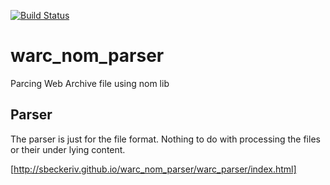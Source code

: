 [![Build
Status](https://travis-ci.org/sbeckeriv/warc_nom_parser.svg?branch=master)](https://travis-ci.org/sbeckeriv/warc_nom_parser)

# warc_nom_parser
Parcing Web Archive file using nom lib

## Parser
The parser is just for the file format. Nothing to do with processing
the files or their under lying content.

[http://sbeckeriv.github.io/warc_nom_parser/warc_parser/index.html]

